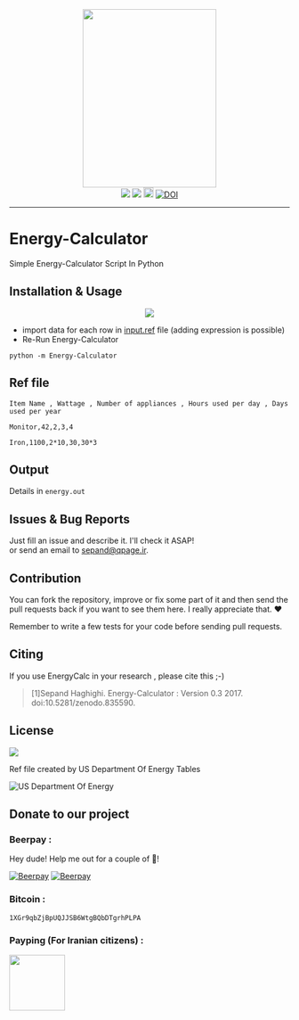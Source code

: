 <div align="center"><img src="http://www.shaghighi.ir/Energy-Calculator/files/Energy.png" height=320px width=240px>
</br>
<a href="https://scrutinizer-ci.com/g/sepandhaghighi/Energy-Calculator/?branch=master"><img src="https://scrutinizer-ci.com/g/sepandhaghighi/Energy-Calculator/badges/quality-score.png?b=master"></a>
<a href="https://scrutinizer-ci.com/g/sepandhaghighi/Energy-Calculator/build-status/master"><img src="https://scrutinizer-ci.com/g/sepandhaghighi/Energy-Calculator/badges/build.png?b=master"></a>		
<a href="https://badge.fury.io/py/energycalc"><img src="https://badge.fury.io/py/energycalc.svg" alt="PyPI version" height="18"></a>
<a href="https://zenodo.org/badge/latestdoi/83356476"><img src="https://zenodo.org/badge/83356476.svg" alt="DOI"></a>


</div>

----------

# Energy-Calculator
Simple Energy-Calculator Script In Python



## Installation & Usage			



<div align="center">

	
<img src="http://www.shaghighi.ir/Energy-Calculator/files/install.gif">

</div>

- import data for each row in [input.ref](https://github.com/sepandhaghighi/Energy-Calculator/blob/master/Energy-Calculator/input.ref "input.ref") file (adding expression is possible)
- Re-Run Energy-Calculator
```
python -m Energy-Calculator
```						

## Ref file				
	
```
Item Name , Wattage , Number of appliances , Hours used per day , Days used per year 
```

```
Monitor,42,2,3,4
```

				
```
Iron,1100,2*10,30,30*3
```					
			



## Output

Details in ```energy.out```

## Issues & Bug Reports			

Just fill an issue and describe it. I'll check it ASAP!							
or send an email to [sepand@qpage.ir](mailto:sepand@qpage.ir "sepand@qpage.ir"). 

## Contribution			

You can fork the repository, improve or fix some part of it and then send the pull requests back if you want to see them here. I really appreciate that. ❤️			

Remember to write a few tests for your code before sending pull requests. 			


## Citing

If you use EnergyCalc in your research , please cite this ;-)

<blockquote>
<p>[1]Sepand Haghighi. Energy-Calculator : Version 0.3 2017. doi:10.5281/zenodo.835590.</p>
</blockquote>
 			


## License

<a href="https://github.com/sepandhaghighi/Energy-Calculator/blob/master/LICENSE"><img src="https://img.shields.io/github/license/mashape/apistatus.svg"/></a>				
		
Ref file created by US Department Of Energy Tables   						

 
![US Department Of Energy](http://www.shaghighi.ir/Energy-Calculator/files/doe.png)



## Donate to our project
<h3>Beerpay :</h3>				

Hey dude! Help me out for a couple of :beers:!						

[![Beerpay](https://beerpay.io/sepandhaghighi/Energy-Calculator/badge.svg?style=beer-square)](https://beerpay.io/sepandhaghighi/Energy-Calculator)  [![Beerpay](https://beerpay.io/sepandhaghighi/Energy-Calculator/make-wish.svg?style=flat-square)](https://beerpay.io/sepandhaghighi/Energy-Calculator?focus=wish)					

<h3>Bitcoin :</h3>					

```1XGr9qbZjBpUQJJSB6WtgBQbDTgrhPLPA```				

						

<h3>Payping (For Iranian citizens) :</h3>

<a href="http://www.payping.net/sepandhaghighi" target="__blank"><img src="http://www.qpage.ir/images/payping.png" height=100px width=100px></a>				

